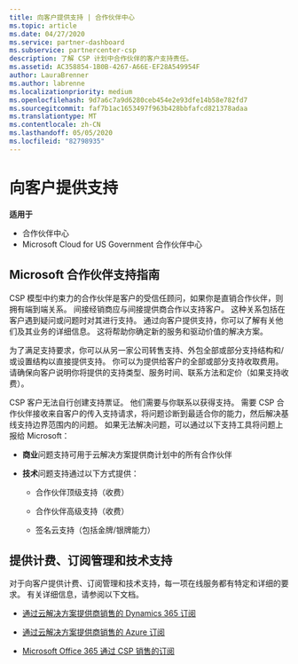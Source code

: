 ```yaml
---
title: 向客户提供支持 | 合作伙伴中心
ms.topic: article
ms.date: 04/27/2020
ms.service: partner-dashboard
ms.subservice: partnercenter-csp
description: 了解 CSP 计划中合作伙伴的客户支持责任。
ms.assetid: AC358854-1B0B-4267-A66E-EF28A549954F
author: LauraBrenner
ms.author: labrenne
ms.localizationpriority: medium
ms.openlocfilehash: 9d7a6c7a9d6280ceb454e2e93dfe14b58e782fd7
ms.sourcegitcommit: faf7b1ac1653497f963b428bbfafcd821378adaa
ms.translationtype: MT
ms.contentlocale: zh-CN
ms.lasthandoff: 05/05/2020
ms.locfileid: "82798935"
---
```

# <a name="providing-support-to-your-customers"></a>向客户提供支持

**适用于**

-  合作伙伴中心
-  Microsoft Cloud for US Government 合作伙伴中心


## <a name="microsoft-partner-support-guidance"></a>Microsoft 合作伙伴支持指南

CSP 模型中约束力的合作伙伴是客户的受信任顾问，如果你是直销合作伙伴，则拥有端到端关系。 间接经销商应与间接提供商合作以支持客户。 这种关系包括在客户遇到疑问或问题时对其进行支持。 通过向客户提供支持，你可以了解有关他们及其业务的详细信息。 这将帮助你确定新的服务和驱动价值的解决方案。

为了满足支持要求，你可以从另一家公司转售支持、外包全部或部分支持结构和/或设置结构以直接提供支持。 你可以为提供给客户的全部或部分支持收取费用。 请确保向客户说明你将提供的支持类型、服务时间、联系方法和定价（如果支持收费）。

CSP 客户无法自行创建支持票证。 他们需要与你联系以获得支持。 需要 CSP 合作伙伴接收来自客户的传入支持请求，将问题诊断到最适合你的能力，然后解决基线支持边界范围内的问题。 如果无法解决问题，可以通过以下支持工具将问题上报给 Microsoft：

- **商业**问题支持可用于云解决方案提供商计划中的所有合作伙伴

- **技术**问题支持通过以下方式提供：

    - 合作伙伴顶级支持（收费）

    - 合作伙伴高级支持（收费）

    - 签名云支持（包括金牌/银牌能力）

## <a name="providing-billing-subscription-management-and-technical-support"></a>提供计费、订阅管理和技术支持 

对于向客户提供计费、订阅管理和技术支持，每一项在线服务都有特定和详细的要求。 有关详细信息，请参阅以下文档。

- [通过云解决方案提供商销售的 Dynamics 365 订阅](https://www.microsoftpartnercommunity.com/t5/CSP/Microsoft-Partner-Support-Guidance/m-p/5262#M30)

- [通过云解决方案提供商销售的 Azure 订阅](https://www.microsoftpartnercommunity.com/t5/CSP/Microsoft-Partner-Support-Guidance/m-p/5263#M31)

- [Microsoft Office 365 通过 CSP 销售的订阅](https://www.microsoftpartnercommunity.com/t5/CSP/Microsoft-Partner-Support-Guidance/m-p/5264#M32)



 

 



